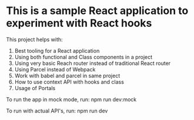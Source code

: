 # This is a sample React application to experiment with React hooks

This project helps with:

1. Best tooling for a React application
2. Using both functional and Class components in a project
3. Using very basic Reach router instead of traditional React router
4. Using Parcel instead of Webpack
5. Work with babel and parcel in same project
6. How to use context API with hooks and class
7. Usage of Portals

To run the app in mock mode, run: npm run dev:mock

To run with actual API's, run: npm run dev
